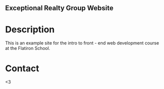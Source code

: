 Exceptional Realty Group Website
---

# Description

This is an example site for the intro to front - end web development course at the Flatiron School.

# Contact

<3
